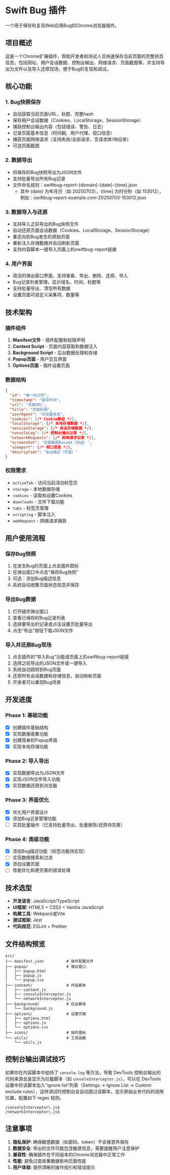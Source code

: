 # Swift Bug 插件

一个用于保存和复现Web应用Bug的Chrome浏览器插件。

## 项目概述

这是一个Chrome扩展插件，帮助开发者和测试人员快速保存当前页面的完整状态信息，包括网址、用户会话数据、控制台输出、网络请求、页面截图等，并支持导出为文件以及导入还原现场，便于Bug的复现和调试。

## 核心功能

### 1. Bug快照保存
- 自动获取当前页面URL、标题、完整hash
- 保存用户会话数据（Cookies、LocalStorage、SessionStorage）
- 捕获控制台输出内容（包括错误、警告、日志）
- 记录页面基本信息（时间戳、用户代理、视口信息）
- 捕获页面网络请求（支持失败/全部请求，含请求体/响应体）
- 可选页面截图

### 2. 数据导出
- 将保存的Bug快照导出为JSON文件
- 支持批量导出所有Bug记录
- 文件命名规则：swiftbug-report-{domain}-{date}-{time}.json
  - 其中 {date} 为年月日（如 20250703），{time} 为时分秒（如 153012），例如：swiftbug-report-example.com-20250703-153012.json

### 3. 数据导入与还原
- 支持导入之前导出的Bug快照文件
- 自动还原页面会话数据（Cookies、LocalStorage、SessionStorage）
- 重定向到Bug发生的原始页面
- 重新注入存储数据并自动刷新页面
- 支持内容脚本一键导入页面上的swiftbug-report链接

### 4. 用户界面
- 简洁的弹出窗口界面，支持查看、导出、删除、还原、导入
- Bug记录列表管理，显示域名、时间、标题等
- 支持批量导出、清空所有数据
- 设置页面可自定义采集项、数量等

## 技术架构

### 插件组件
1. **Manifest文件** - 插件配置和权限声明
2. **Content Script** - 页面内容获取和数据注入
3. **Background Script** - 后台数据处理和存储
4. **Popup页面** - 用户交互界面
5. **Options页面** - 插件设置页面

### 数据结构
```json
{
  "id": "唯一标识符",
  "timestamp": "保存时间",
  "url": "页面URL",
  "title": "页面标题",
  "userAgent": "浏览器信息",
  "cookies": [/* Cookie数组 */],
  "localStorage": {/* 本地存储数据 */},
  "sessionStorage": {/* 会话存储数据 */},
  "consoleLog": [/* 控制台输出记录 */],
  "networkRequests": [/* 网络请求记录 */],
  "screenshot": "页面截图Base64（可选）",
  "viewport": {/* 视口信息 */},
  "description": "Bug描述（可选）"
}
```

### 权限需求
- `activeTab` - 访问当前活动标签页
- `storage` - 本地数据存储
- `cookies` - 读取和设置Cookies
- `downloads` - 文件下载功能
- `tabs` - 标签页管理
- `scripting` - 脚本注入
- `webRequest` - 网络请求捕获

## 用户使用流程

### 保存Bug快照
1. 在发生Bug的页面上点击插件图标
2. 在弹出窗口中点击"保存Bug快照"
3. 可选：添加Bug描述信息
4. 系统自动收集页面状态信息并保存

### 导出Bug数据
1. 打开插件弹出窗口
2. 查看已保存的Bug记录列表
3. 选择要导出的记录或点击设置页批量导出
4. 点击"导出"按钮下载JSON文件

### 导入并还原Bug现场
1. 点击插件的"导入Bug"功能或页面上的swiftbug-report链接
2. 选择之前导出的JSON文件或一键导入
3. 系统自动跳转到Bug页面
4. 还原所有会话数据和存储信息，自动刷新页面
5. 开发者可以重现Bug场景

## 开发进度

### Phase 1: 基础功能
- [x] 创建插件基础结构
- [x] 实现数据收集功能
- [x] 创建简单的Popup界面
- [x] 实现本地存储功能

### Phase 2: 导入导出
- [x] 实现数据导出为JSON文件
- [x] 实现JSON文件导入功能
- [x] 实现数据还原到浏览器

### Phase 3: 界面优化
- [x] 优化用户界面设计
- [x] 添加Bug记录管理功能
- [ ] 实现批量操作（已支持批量导出，批量删除/还原待完善）

### Phase 4: 高级功能
- [x] 添加Bug描述功能（标签功能待实现）
- [ ] 实现数据搜索和过滤
- [x] 添加设置页面
- [ ] 性能优化和更完善的错误处理

## 技术选型

- **开发语言**: JavaScript/TypeScript
- **UI框架**: HTML5 + CSS3 + Vanilla JavaScript
- **构建工具**: Webpack或Vite
- **测试框架**: Jest
- **代码规范**: ESLint + Prettier

## 文件结构预览
```
src/
├── manifest.json          # 插件配置文件
├── popup/                 # 弹出窗口
│   ├── popup.html
│   ├── popup.js
│   └── popup.css
├── content/               # 内容脚本
│   ├── content.js
│   ├── consoleInterceptor.js
│   └── networkInterceptor.js
├── background/            # 后台脚本
│   └── background.js
├── options/               # 设置页面
│   ├── options.html
│   ├── options.js
│   └── options.css
├── icons/                 # 插件图标
└── utils/                 # 工具函数
    └── utils.js
```

## 控制台输出调试技巧

如果你在内容脚本中劫持了 `console.log` 等方法，导致 DevTools 控制台输出的代码来源总是显示为拦截脚本（如 `consoleInterceptor.js`），可以在 DevTools 设置中将该脚本加入“ignore list”列表（Settings → Ignore List → Custom exclude rules），这样调试时控制台会自动跳过该脚本，显示原始业务代码的调用位置，配置如下 regex 规则。

```
/consoleInterceptor\.js$
/networkInterceptor\.js$
```

## 注意事项

1. **隐私保护**: 确保敏感数据（如密码、token）不会被意外保存
2. **数据安全**: 导出的文件可能包含敏感信息，需要提醒用户注意保护
3. **兼容性**: 确保插件在不同版本的Chrome浏览器中正常工作
4. **性能**: 避免过度收集数据影响页面性能
5. **用户体验**: 提供清晰的操作指引和错误提示
